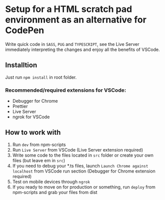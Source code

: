 # Setup for a HTML scratch pad environment as an alternative for CodePen

Write quick code in `SASS`, `PUG` and `TYPESCRIPT`, see the Live Server immediately interpreting the changes and enjoy all the benefits of VSCode.

## Installtion

Just run `npm install` in root folder.

### Recommended/required extensions for VSCode:

-   Debugger for Chrome
-   Prettier
-   Live Server
-   ngrok for VSCode

## How to work with

1. Run `dev` from npm-scripts
1. Run `Live Server` from VSCode (Live Server extension required)
1. Write some code to the files located in `src` folder or create your own files (but leave em in `src`)
1. If you need to debug your \*.ts files, launch `Launch Chrome against localhost` from VSCode run section (Debugger for Chrome extension required)
1. Test on mobile devices through `ngrok`
1. If you ready to move on for production or something, run `deploy` from npm-scripts and grab your files from dist
